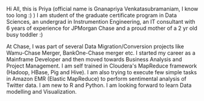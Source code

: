 Hi All, this is Priya (official name is Gnanapriya Venkatasubramaniam, I know too long :) ) I am student of the graduate certificate program in Data Sciences, an undergrad in Instrumention Engineering, an IT consultant with 6 years of experience for JPMorgan Chase and a proud mother of a 2 yr old busy toddler :)

At Chase, I was part of several Data Migration/Conversion projects like Wamu-Chase Merger, BankOne-Chase merger etc. I started my career as a Mainframe Developer and then moved towards Business Analysis and Project Management. I am self trained in Cloudera's MapReduce framework (Hadoop, HBase, Pig and Hive). I am also trying to execute few simple tasks in Amazon EMR (Elastic MapReduce) to perform sentimental analysis of Twitter data. I am new to R and Python. I am looking forward to learn Data modelling and Visualization.
